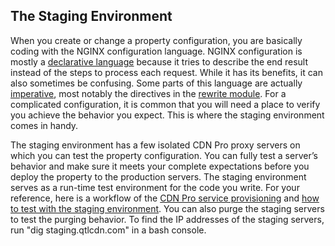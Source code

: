 ## The Staging Environment

When you create or change a property configuration, you are basically coding with the NGINX configuration language. NGINX configuration is mostly a [declarative language](https://tylermcginnis.com/imperative-vs-declarative-programming/) because it tries to describe the end result instead of the steps to process each request. While it has its benefits, it can also sometimes be confusing. Some parts of this language are actually [imperative](https://tylermcginnis.com/imperative-vs-declarative-programming/), most notably the directives in the [rewrite module](http://nginx.org/en/docs/http/ngx_http_rewrite_module.html). For a complicated configuration, it is common that you will need a place to verify you achieve the behavior you expect. This is where the staging environment comes in handy. 

The staging environment has a few isolated CDN Pro proxy servers on which you can test the property configuration. You can fully test a server’s behavior and make sure it meets your complete expectations before you deploy the property to the production servers. The staging environment serves as a run-time test environment for the code you write. For your reference, here is a workflow of the [CDN Pro service provisioning](</docs/getting-started.md#quick-start>) and [how to test with the staging environment](</docs/portal/edge-configurations/testing-property.md#testing-property-in-staging>). You can also purge the staging servers to test the purging behavior. To find the IP addresses of the staging servers, run "dig staging.qtlcdn.com" in a bash console.

